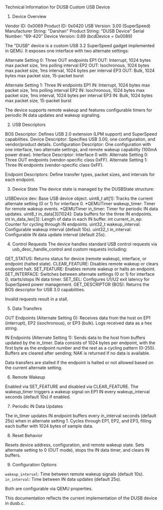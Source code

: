 Technical Information for DUSB Custom USB Device
1. Device Overview

Vendor ID: 0x0069
Product ID: 0x0420
USB Version: 3.00 (SuperSpeed)
Manufacturer String: "Darshan"
Product String: "DUSB Device"
Serial Number: "69-420"
Device Version: 0.89 (bcdDevice = 0x0089)

The "DUSB" device is a custom USB 3.2 SuperSpeed gadget implemented in QEMU. It exposes one interface with two alternate settings:

Alternate Setting 0: Three OUT endpoints
EP1 OUT: Interrupt, 1024 bytes max packet size, 1ms polling interval
EP2 OUT: Isochronous, 1024 bytes max packet size, 1ms interval, 1024 bytes per interval
EP3 OUT: Bulk, 1024 bytes max packet size, 15-packet burst


Alternate Setting 1: Three IN endpoints
EP1 IN: Interrupt, 1024 bytes max packet size, 1ms polling interval
EP2 IN: Isochronous, 1024 bytes max packet size, 1ms interval, 1024 bytes per interval
EP3 IN: Bulk, 1024 bytes max packet size, 15-packet burst



The device supports remote wakeup and features configurable timers for periodic IN data updates and wakeup signaling.

2. USB Descriptors

BOS Descriptor: Defines USB 2.0 extension (LPM support) and SuperSpeed capabilities.
Device Descriptor: Specifies USB 3.00, one configuration, and vendor/product details.
Configuration Descriptor: One configuration with one interface, two alternate settings, and remote wakeup capability (100mA power draw).
Interface Descriptor: Interface 0 with:
Alternate Setting 0: Three OUT endpoints (vendor-specific class 0xFF).
Alternate Setting 1: Three IN endpoints (vendor-specific class 0xFF).


Endpoint Descriptors: Define transfer types, packet sizes, and intervals for each endpoint.


3. Device State
The device state is managed by the DUSBState structure:

USBDevice dev: Base USB device object.
uint8_t alt[1]: Tracks the current alternate setting (0 or 1) for interface 0.
*QEMUTimer wakeup_timer: Timer for remote wakeup events.
*QEMUTimer in_timer: Timer for periodic IN data updates.
uint8_t in_data[3][1024]: Data buffers for the three IN endpoints.
int in_data_len[3]: Length of data in each IN buffer.
int current_in_ep: Counter for cycling through IN endpoints.
uint32_t wakeup_interval: Configurable wakeup interval (default 10s).
uint32_t in_interval: Configurable IN data update interval (default 25s).


4. Control Requests
The device handles standard USB control requests via usb_desc_handle_control and custom requests including:

GET_STATUS: Returns status for device (remote wakeup), interface, or endpoint (halted state).
CLEAR_FEATURE: Disables remote wakeup or clears endpoint halt.
SET_FEATURE: Enables remote wakeup or halts an endpoint.
SET_INTERFACE: Switches between alternate settings (0 or 1) for interface 0; starts/stops IN data timer.
SET_SEL: Configures U1/U2 exit latency for SuperSpeed power management.
GET_DESCRIPTOR (BOS): Returns the BOS descriptor for USB 3.0 capabilities.

Invalid requests result in a stall.

5. Data Transfers

OUT Endpoints (Alternate Setting 0):
Receives data from the host on EP1 (interrupt), EP2 (isochronous), or EP3 (bulk).
Logs received data as a hex string.


IN Endpoints (Alternate Setting 1):
Sends data to the host from buffers updated by the in_timer.
Data consists of 1024 bytes per endpoint, with the first byte as the endpoint number and the rest as a cycling pattern (0-255).
Buffers are cleared after sending; NAK is returned if no data is available.



Data transfers are stalled if the endpoint is halted or not allowed based on the current alternate setting.

6. Remote Wakeup

Enabled via SET_FEATURE and disabled via CLEAR_FEATURE.
The wakeup_timer triggers a wakeup signal on EP1 IN every wakeup_interval seconds (default 10s) if enabled.


7. Periodic IN Data Updates

The in_timer updates IN endpoint buffers every in_interval seconds (default 25s) when in alternate setting 1.
Cycles through EP1, EP2, and EP3, filling each buffer with 1024 bytes of sample data.


8. Reset Behavior

Resets device address, configuration, and remote wakeup state.
Sets alternate setting to 0 (OUT mode), stops the IN data timer, and clears IN buffers.


9. Configuration Options

`wakeup_interval`: Time between remote wakeup signals (default 10s).
`in_interval`: Time between IN data updates (default 25s).

Both are configurable via QEMU properties.

This documentation reflects the current implementation of the DUSB device in dusb.c.
